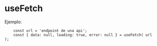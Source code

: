 # useFetch

Ejemplo:

```
    const url = 'endpoint de una api';
    const { data: null, loading: true, error: null } = useFetch( url );

```